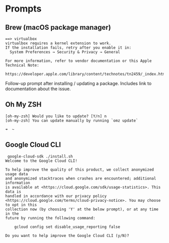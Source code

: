 # Prompts


## Brew (macOS package manager)

```
==> virtualbox
virtualbox requires a kernel extension to work.
If the installation fails, retry after you enable it in:
  System Preferences → Security & Privacy → General

For more information, refer to vendor documentation or this Apple Technical Note:
  https://developer.apple.com/library/content/technotes/tn2459/_index.html
```
Follow-up prompt after installing / updating a package.
Includes link to documentation about the issue.

## Oh My ZSH

```
[oh-my-zsh] Would you like to update? [Y/n] n
[oh-my-zsh] You can update manually by running `omz update`

➜  ~
```

## Google Cloud CLI

```
 google-cloud-sdk ./install.sh
Welcome to the Google Cloud CLI!

To help improve the quality of this product, we collect anonymized usage data
and anonymized stacktraces when crashes are encountered; additional information
is available at <https://cloud.google.com/sdk/usage-statistics>. This data is
handled in accordance with our privacy policy
<https://cloud.google.com/terms/cloud-privacy-notice>. You may choose to opt in this
collection now (by choosing 'Y' at the below prompt), or at any time in the
future by running the following command:

    gcloud config set disable_usage_reporting false

Do you want to help improve the Google Cloud CLI (y/N)?
```